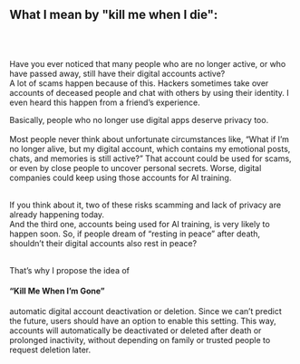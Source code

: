 <h2>What I mean by "kill me when I die":</h2><br><br>

Have you ever noticed that many people who are no longer active, or who have passed away, still have their digital accounts active?<br> A lot of scams happen because of this. Hackers sometimes take over accounts of deceased people and chat with others by using their identity. I even heard this happen from a friend’s experience.

Basically, people who no longer use digital apps deserve privacy too.<br><br> Most people never think about unfortunate circumstances like, “What if I’m no longer alive, but my digital account, which contains my emotional posts, chats, and memories is still active?” That account could be used for scams, or even by close people to uncover personal secrets. Worse, digital companies could keep using those accounts for AI training.

<br>If you think about it, two of these risks scamming and lack of privacy are already happening today. <br>And the third one, accounts being used for AI training, is very likely to happen soon. So, if people dream of “resting in peace” after death, shouldn’t their digital accounts also rest in peace?

<br>That’s why I propose the idea of <h4>“Kill Me When I’m Gone” </h4>automatic digital account deactivation or deletion. Since we can’t predict the future, users should have an option to enable this setting. This way, accounts will automatically be deactivated or deleted after death or prolonged inactivity, without depending on family or trusted people to request deletion later.
